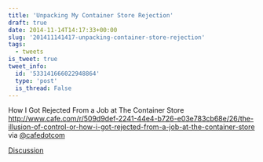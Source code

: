 ```yaml
---
title: 'Unpacking My Container Store Rejection'
draft: true
date: 2014-11-14T14:17:33+00:00
slug: '201411141417-unpacking-container-store-rejection'
tags:
  - tweets
is_tweet: true
tweet_info:
  id: '533141666022948864'
  type: 'post'
  is_thread: False
---
```




How I Got Rejected From a Job at The Container Store <http://www.cafe.com/r/509d9def-2241-44e4-b726-e03e783cb68e/26/the-illusion-of-control-or-how-i-got-rejected-from-a-job-at-the-container-store> via [@cafedotcom](https://x.com/cafedotcom)

[Discussion](https://x.com/sytelus/status/533141666022948864)

